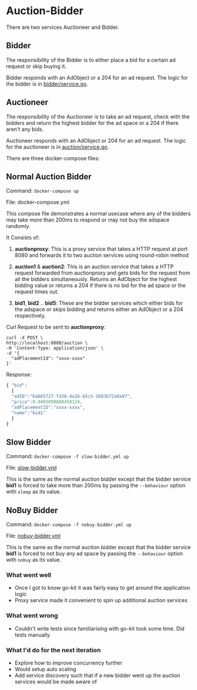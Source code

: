 # Auction-Bidder

There are two services Auctioneer and Bidder.

## Bidder
The responsibility of the Bidder is to either place a bid for a certain ad request or skip buying it.

Bidder responds with an AdObject or a 204 for an ad request. The logic for the bidder is in [bidder/service.go](/bidder/service.go). 

## Auctioneer
The responsibility of the Auctioneer is to take an ad request, check with the bidders and return the highest bidder for the ad space or a 204 if there aren't any bids.

Auctioneer responds with an AdObject or 204 for an ad request. The logic for the auctioneer is in [auction/service.go](/auction/service.go). 

There are three docker-compose files:

## Normal Auction Bidder

  Command: `docker-compose up`
  
  File: docker-compose.yml
  
  This compose file demonstrates a normal usecase where any of the bidders may take more than 200ms to respond or may not buy   the adspace randomly. 
  
  It Consists of:
  
   1. **auctionproxy**: This is a proxy service that takes a HTTP request at port 8080 and forwards it to two
                          auction services using round-robin method
                          
   2. **auction1** & **auction2**: This is an auction service that takes a HTTP request forwarded from auctionproxy and 
                                    gets bids for the request from all the bidders simultaneously. Returns an AdObject
                                    for the highest bidding value or returns a 204 if there is no bid for the ad space or the request times out.
                                    
  3. **bid1**, **bid2** .. **bid5**: These are the bidder services which either bids for the adspace or skips bidding and returns either an AdObject or a 204 respectively.
  
  Curl Request to be sent to **auctionproxy**: 
  ```
  curl -X POST \
  http://localhost:8080/auction \
  -H 'Content-Type: application/json' \
  -d '{
    "adPlacementId": "xxxx-xxxx"
}'
  ```
  Response:
  ``` javascript
  { "bid":
    {
    "adID":"ba665727-fd38-4a1b-b5c5-1683b72a0a97",
    "price":0.9405090880450124,
    "adPlacementID":"xxxx-xxxx",
    "name":"bid1"
    }
  }
  ```
  
  ## Slow Bidder
  Command: `docker-compose -f slow-bidder.yml up`
  
  File: [slow-bidder.yml](/slow-bidder.yml)
  
  This is the same as the normal auction bidder except that the bidder service **bid1** is forced to take more than 200ms by passing the `--behaviour` option with `sleep` as its value.
  
  ## NoBuy Bidder
  Command: `docker-compose -f nobuy-bidder.yml up`
  
  File: [nobuy-bidder.yml](/nobuy-bidder.yml)
  
  This is the same as the normal auction bidder except that the bidder service **bid1** is forced to not buy any ad space by passing the `--behaviour` option with `nobuy` as its value.
  
  
### What went well

- Once I got to know go-kit it was fairly easy to get around the application logic 
- Proxy service made it convenient to spin up additional auction services

### What went wrong

- Couldn't write tests since familiarising with go-kit took some time. Did tests manually

### What I'd do for the next iteration

- Explore how to improve concurrency further
- Would setup auto scaling
- Add service discovery such that if a new bidder went up the auction services would be made aware of
